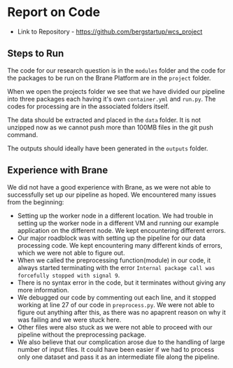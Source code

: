 # Report on Code

- Link to Repository - https://github.com/bergstartup/wcs_project

## Steps to Run

The code for our research question is in the `modules` folder and the code for the packages to be run on the Brane Platform are in the `project` folder.

When we open the projects folder we see that we have divided our pipeline into three packages each having it's own `container.yml` and `run.py`. The codes for processing are in the associated folders itself.

The data should be extracted and placed in the `data` folder. It is not unzipped now as we cannot push more than 100MB files in the git push command.

The outputs should ideally have been generated in the `outputs` folder.

## Experience with Brane

We did not have a good experience with Brane, as we were not able to successfully set up our pipeline as hoped. We encountered many issues from the beginning:

- Setting up the worker node in a different location. We had trouble in setting up the worker node in a different VM and running our example application on the different node. We kept encountering different errors.
- Our major roadblock was with setting up the pipeline for our data processing code. We kept encountering many different kinds of errors, which we were not able to figure out.
- When we called the preprocessing function(module) in our code, it always started terminating with the error `Internal package call was forcefully stopped with signal 9`.
- There is no syntax error in the code, but it terminates without giving any more information.
- We debugged our code by commenting out each line, and it stopped working at line 27 of our code in `preprocess.py`. We were not able to figure out anything after this, as there was no apaprent reason on why it was failing and we were stuck here.
- Other files were also stuck as we were not able to proceed with our pipeline without the preprocessing package.
- We also believe that our complication arose due to the handling of large number of input files. It could have been easier if we had to process only one dataset and pass it as an intermediate file along the pipeline.
